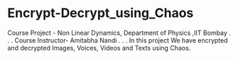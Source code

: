 # Encrypt-Decrypt_using_Chaos
Course Project - Non Linear Dynamics, Department of Physics ,IIT Bombay
.
.
.
Course Instructor- Amitabha Nandi
.
.
.
In this project We have encrypted and decrypted Images, Voices, Videos and Texts using Chaos.
